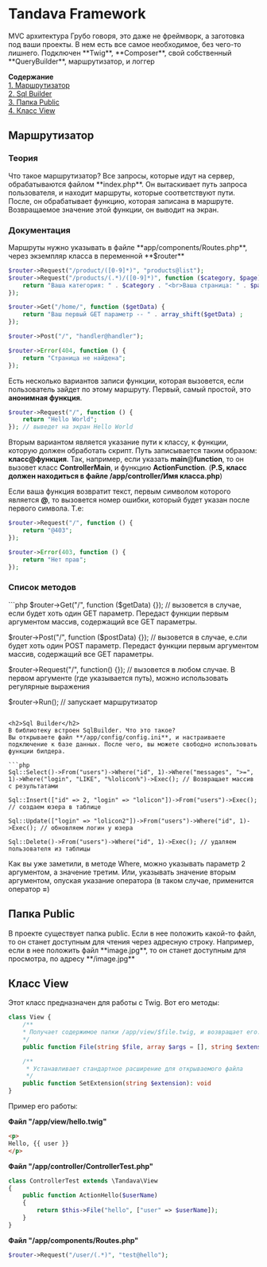 <h1>Tandava Framework</h1>
MVC архитектура
Грубо говоря, это даже не фреймворк, а заготовка под ваши проекты.
В нем есть все самое необходимое, без чего-то лишнего.
Подключен **Twig**,  **Composer**, свой собственный **QueryBuilder**,  маршрутизатор, и логгер

**Содержание**<br>
[1. Маршрутизатор](#маршрутизатор "1. Маршрутизатор")<br>
[2. Sql Builder](#sql-builder "2. Sql Builder")<br>
[3. Папка Public](#папка-public "3. Папка Public")<br>
[4. Класс View](#класс-view "3. Класс View")<br>

<h2>Маршрутизатор</h2>

<h3>Теория</h3>
Что такое маршрутизатор? Все запросы, которые идут на сервер, обрабатываются файлом **index.php**. Он вытаскивает путь запроса пользователя, и находит маршруты, которые соответствуют пути. После, он обрабатывает функцию, которая записана в маршруте. Возвращаемое значение этой функции, он выводит на экран.

<h3>Документация</h3>
Маршруты нужно указывать в файле **app/components/Routes.php**, через экземпляр класса в переменной **$router**

```php
$router->Request("/product/([0-9]*)", "products@list");
$router->Request("/products/(.*)/([0-9]*)", function ($category, $page) {
	return "Ваша категория: " . $category . "<br>Ваша страница: " . $page;
});

$router->Get("/home/", function ($getData) {
	return "Ваш первый GET параметр -- " . array_shift($getData) ;
});

$router->Post("/", "handler@handler");

$router->Error(404, function () {
	return "Страница не найдена";
});
```

Есть несколько вариантов записи функции, которая вызовется, если пользователь зайдет по этому маршруту. Первый, самый простой, это **анонимная функция**.
```php
$router->Request("/", function () {
	return "Hello World";
}); // выведет на экран Hello World
```

Вторым вариантом является указание пути к классу,  к функции, которую должен обработать скрипт. Путь записывается таким образом: **класс@функция**. Так, например, если указать **main**@**function**, то он вызовет класс **ControllerMain**, и функцию **ActionFunction**.
(**P.S, класс должен находиться в файле /app/controller/Имя класса.php**)

Если ваша функция возвратит текст, первым символом которого является **@**, то вызовется номер ошибки, который будет указан после первого символа. Т.е:

```php
$router->Request("/", function () {
	return "@403";
});

$router->Error(403, function () {
	return "Нет прав";
});
```

<h3>Список методов</h3>
```php
$router->Get("/", function ($getData) {}); // вызовется в случае, если будет хоть один GET параметр. Передаст функции первым аргументом массив, содержащий все GET параметры.

$router->Post("/", function ($postData) {}); // вызовется в случае, е.сли будет хоть один POST параметр. Передаст функции первым аргументом массив, содержащий все GET параметры.

$router->Request("/", function() {}); // вызовется в любом случае. В первом аргументе (где указывается путь), можно использовать регулярные выражения

$router->Run(); // запускает маршрутизатор
```

<h2>Sql Builder</h2>
В библиотеку встроен SqlBuilder. Что это такое? 
Вы открываете файл **/app/config/config.ini**, и настраиваете подключение к базе данных. После чего, вы можете свободно использовать функции билдера.

```php
Sql::Select()->From("users")->Where("id", 1)->Where("messages", ">=", 1)->Where("login", "LIKE", "%lolicon%")->Exec(); // Возвращает массив с результатами

Sql::Insert(["id" => 2, "login" => "lolicon"])->From("users")->Exec(); // создаем юзера в таблице

Sql::Update(["login" => "lolicon2"])->From("users")->Where("id", 1)->Exec(); // обновляем логин у юзера

Sql::Delete()->From("users")->Where("id", 1)->Exec(); // удаляем пользователя из таблицы
```

Как вы уже заметили, в методе Where, можно указывать параметр 2 аргументом, а значение третим. Или, указывать значение вторым аргументом, опуская указание оператора (в таком случае, применится оператор **=**)

<h2>Папка Public</h2>
В проекте существует папка public.
Если в нее положить какой-то файл, то он станет доступным для чтения через адресную строку.
Например, если в нее положить файл **image.jpg**, то он станет доступным для просмотра, по адресу **/image.jpg**

<h2>Класс View</h2>
Этот класс предназначен для работы с Twig. Вот его методы:

```php
class View {
	/**
	* Получает содержимое папки /app/view/$file.twig, и возвращает его. 
	*/
	public function File(string $file, array $args = [], string $extension = ""): string

    /**
     * Устанавливает стандартное расширение для открываемого файла
     */
    public function SetExtension(string $extension): void
}
```

Пример его работы:

**Файл "/app/view/hello.twig"**
```html
<p>
Hello, {{ user }}
</p>
```

**Файл "/app/controller/ControllerTest.php"**
```php
class ControllerTest extends \Tandava\View
{
	public function ActionHello($userName)
	{
		return $this->File("hello", ["user" => $userName]);
	}
}
```

**Файл "/app/components/Routes.php"**
```php
$router->Request("/user/(.*)", "test@hello");
```
